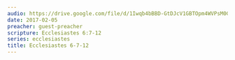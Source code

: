 ```yaml
---
audio: https://drive.google.com/file/d/1Iwqb4bBBD-GtDJcV1GBTOpm4WVPsM0Gl/view
date: 2017-02-05
preacher: guest-preacher
scripture: Ecclesiastes 6:7-12
series: ecclesiastes
title: Ecclesiastes 6-7-12
---
```

